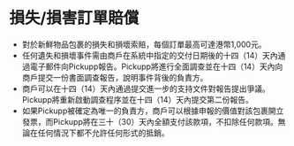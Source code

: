 # 損失/損害訂單賠償

* 對於新鮮物品包裹的損失和損壞索賠，每個訂單最高可達港幣1,000元。&#x20;
* 任何遺失和損壞事件需由商戶在系統中指定的交付日期後的十四（14）天內通過電子郵件向Pickupp報告。Pickupp將進行全面調查並在十四（14）天內向商戶提交一份書面調查報告，說明事件背後的負責方。&#x20;
* 商戶可以在十四（14）天內通過提交進一步的支持文件對報告提出爭議。 Pickupp將重新啟動調查程序並在十四（14）天內提交第二份報告。&#x20;
* 如果Pickupp被確定為唯一的負責方，商戶可以根據申報的價值對該包裹開立發票，而Pickupp將在三十（30）天內全額支付該款項，不扣除任何款項。無論在任何情況下都不允許任何形式的抵銷。

